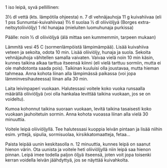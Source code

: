 1 iso leipä, syvä pellillinen:

3½ dl vettä (kts. lämpötila ohjeesta)
n. 7 dl vehnäjauhoja
11 g kuivahiivaa (eli 1 pss Sunnuntai-kuivahiivaa)
1½ tl suolaa
½ dl oliiviöljyä (Borges extra-neitsytoliiviöljy)
1 rkl hunajaa (mieluiten luomuhunaja purkissa)

Päälle:
noin ½ dl oliiviöljyä (älä mittaa sen kummemmin, tarpeen mukaan)


Lämmitä vesi 45 C (sormenlämpöistä lämpimämpää). Lisää kuivahiiva veteen ja sekoita, odota 10 min. Lisää oliiviöljy, hunaja ja suola. Sekoita vehnäjauhoja vähitellen
samalla vaivaten. Vaivaa vielä noin 10 min käsin, kunnes taikina alkaa tarttua itseensä kiinni (eli vielä tarttuu sormiin, mutta ei ole mahdotonta saada pois). Taikinan
kuuluisi olla joustavaa, mutta hieman tahmeaa. Anna kohota liinan alla lämpimässä paikassa (voi jopa lämminvesihauteessa) liinan alla 30 min.

Laita leivinpaperi vuokaan. Halutessasi voitele koko vuoka runsaalla määrällä oliiviöljyä (voi olla hankalaa levittää taikina vuokaan, jos se on voideltu).

Kumoa kohonnut taikina suoraan vuokaan, levitä taikina tasaisesti koko vuokaan jauhoitetuin sormin. Anna kohota vuoassa liinan alla vielä 30 minuuttia. 

Voitele leipä oliiviöljyllä. Tee halutessasi kuoppia leivän pintaan ja lisää niihin esim. yrttejä, sipulia, sormisuolaa, kirsikkatomaatteja, fetaa... 

Paista leipää uunin keskitasolla n. 12 minuuttia, kunnes leipä on saanut hienon värin. Ota uunista ja voitele heti oliiviöljyllä niin leipä saa hienon pinnan. Leipä
imee todella paljon öljyä itseensä, joten voit jopa toisenki kerran voidella leivän jäähdyttyä, jos se näyttää kuivahkolta.

